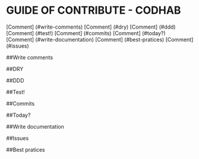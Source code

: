 # GUIDE OF CONTRIBUTE - CODHAB

[Comment] (#write-comments)
[Comment] (#dry)
[Comment] (#ddd)
[Comment] (#test!)
[Comment] (#commits)
[Comment] (#today?)
[Comment] (#write-documentation)
[Comment] (#best-pratices)
[Comment] (#issues)

##Write comments

##DRY

##DDD

##Test!

##Commits

##Today?

##Write documentation

##Issues

##Best pratices

